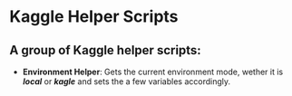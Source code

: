 # Kaggle Helper Scripts

## A group of Kaggle helper scripts:

+ **Environment Helper**: Gets the current environment mode, wether it is ***local*** or ***kagle*** and sets the a few variables accordingly.
